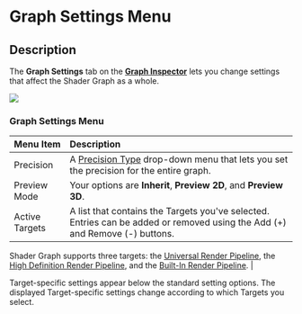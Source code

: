 # Graph Settings Menu

## Description

The **Graph Settings** tab on the **[Graph Inspector](Internal-Inspector.md)** lets you change settings that affect the Shader Graph as a whole.

![](images/GraphSettings_Menu.png)

### Graph Settings Menu

| Menu Item | Description |
|:----------|:------------|
| Precision | A [Precision Type](Precision-Types.md) drop-down menu that lets you set the precision for the entire graph. |
| Preview Mode | Your options are **Inherit**, **Preview 2D**, and **Preview 3D**. |
| Active Targets | A list that contains the Targets you've selected. Entries can be added or removed using the Add (+) and Remove (-) buttons. 
Shader Graph supports three targets: the [Universal Render Pipeline](https://docs.unity3d.com/Packages/com.unity.render-pipelines.universal@12.0/manual/index.html), 
the [High Definition Render Pipeline](https://docs.unity3d.com/Packages/com.unity.render-pipelines.high-definition@12.0/manual/index.html), and 
the [Built-In Render Pipeline](https://docs.unity3d.com/2020.3/Documentation/Manual/render-pipelines.html). |

Target-specific settings appear below the standard setting options. The displayed Target-specific settings change according to which Targets you select.
